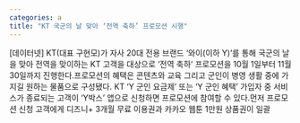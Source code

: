 ```yaml
---
categories: a
title: "KT 국군의 날 맞아 ‘전역 축하’ 프로모션 시행"
---
```

[데이터넷] KT(대표 구현모)가 자사 20대 전용 브랜드 ‘와이(이하 Y)’를 통해 국군의 날을 맞아 전역을 맞이하는 KT 고객을 대상으로 ‘전역 축하’ 프로모션을 10월 1일부터 11월 30일까지 진행한다.프로모션의 혜택은 콘텐츠와 교육 그리고 군인이 병영 생활 중에 가지길 원하는 물품으로 구성됐다. KT ‘Y 군인 요금제’ 또는 ‘Y 군인 혜택’ 가입자 중 서비스가 종료되는 고객이 ‘Y박스’ 앱으로 신청하면 프로모션에 참여할 수 있다.먼저 프로모션 신청 고객에게 디즈니+ 3개월 무료 이용권과 카카오 웹툰 1만원 상품권이 일괄